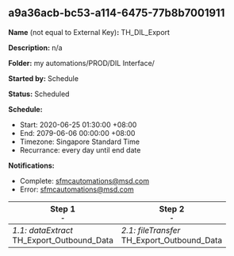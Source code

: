 ## a9a36acb-bc53-a114-6475-77b8b7001911

**Name** (not equal to External Key)**:** TH_DIL_Export

**Description:** n/a

**Folder:** my automations/PROD/DIL Interface/

**Started by:** Schedule

**Status:** Scheduled

**Schedule:**

* Start: 2020-06-25 01:30:00 +08:00
* End: 2079-06-06 00:00:00 +08:00
* Timezone: Singapore Standard Time
* Recurrance: every day until end date

**Notifications:**

* Complete: sfmcautomations@msd.com
* Error: sfmcautomations@msd.com

| Step 1<br>_<small>-</small>_ | Step 2<br>_<small>-</small>_ |
| --- | --- |
| _1.1: dataExtract_<br>TH_Export_Outbound_Data | _2.1: fileTransfer_<br>TH_Export_Outbound_Data |
